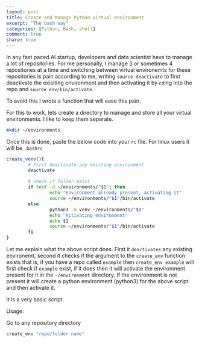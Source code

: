 ```yaml
---
layout: post
title: Create and Manage Python virtual environment
excerpt: "The bash way"
categories: [Python, Bash, shell]
comment: true
share: true
---
```


In any fast paced AI startup, developers and data scientist have to manage a lot of repositories. For me personally, I manage 3 or sometimes 4 repositories at a time and switching between virtual environemts for these repositories is pain according to me, writing `source deactivate` to first deactivate the exisiting environment and then activating it by `cd`ing into the repo and `source env/bin/activate`.

To avoid this I wrote a function that will ease this pain.

For this to work, lets create a directory to manage and store all your virtual environments. I like to keep them separate.

```bash
mkdir ~/environments
```

Once this is done, paste the below code into your `rc` file. For linux users it will be `.bashrc`

```bash
create_venv(){
        # First deactivate any existing environment
        deactivate
        
        # check if folder exist
        if test -d ~/environments/"$1"; then
                echo "Environment already present, activating it"
                source ~/environments/"$1"/bin/activate
        else
                python3 -m venv ~/environments/"$1"
                echo "Activating environment"
                echo $1
                source ~/environments/"$1"/bin/activate 
        fi
}
```

Let me explain what the above script does. First it `deactivates` any existing environemt, second it checks if the argument to the `create_env` function exists that is, if you have a repo called `example` then `create_env example` will first check if `example` exist, if it does then it will activate the environment present for it in the `~/environment` directory.
If the environment is not present it will create a python environment (python3) for the above script and then activate it.

It is a very basic script. 

Usage:

Go to any repository directory
```bash
create_env "repo/folder name"
```
